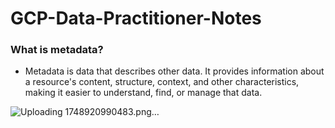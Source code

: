 # GCP-Data-Practitioner-Notes

### What is metadata?
- Metadata is data that describes other data. It provides information about a resource's content, structure, context, and other characteristics, making it easier to understand, find, or manage that data.

![Uploading 1748920990483.png…]()

